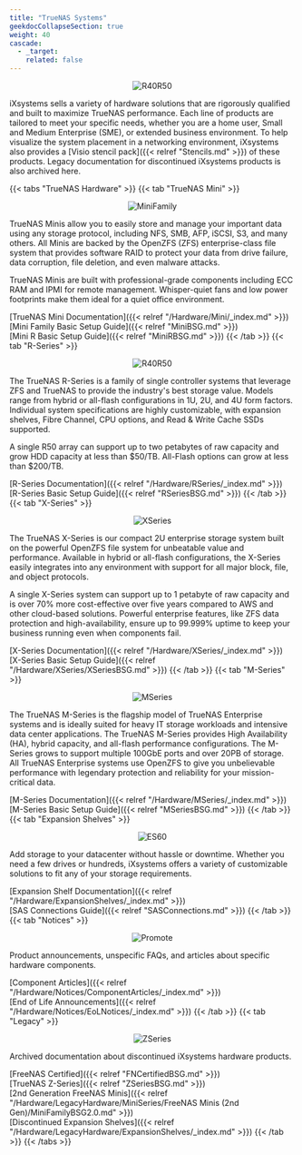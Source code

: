 ```yaml
---
title: "TrueNAS Systems"
geekdocCollapseSection: true
weight: 40
cascade:
  - _target:
    related: false
---
```

<div style="text-align:center;">

![R40R50](/images/Hardware/R40R50Front.png "R40 & R50")

</div>

iXsystems sells a variety of hardware solutions that are rigorously qualified and built to maximize TrueNAS performance.
Each line of products are tailored to meet your specific needs, whether you are a home user, Small and Medium Enterprise (SME), or extended business environment.
To help visualize the system placement in a networking environment, iXsystems also provides a [Visio stencil pack]({{< relref "Stencils.md" >}}) of these products.
Legacy documentation for discontinued iXsystems products is also archived here.

{{< tabs "TrueNAS Hardware" >}}
{{< tab "TrueNAS Mini" >}}
<div style="text-align:center;">

![MiniFamily](/images/Hardware/MiniFamilyFront.png "TrueNAS Mini Family")

</div>
TrueNAS Minis allow you to easily store and manage your important data using any storage protocol, including NFS, SMB, AFP, iSCSI, S3, and many others.
All Minis are backed by the OpenZFS (ZFS) enterprise-class file system that provides software RAID to protect your data from drive failure, data corruption, file deletion, and even malware attacks.

TrueNAS Minis are built with professional-grade components including ECC RAM and IPMI for remote management. Whisper-quiet fans and low power footprints make them ideal for a quiet office environment.

[TrueNAS Mini Documentation]({{< relref "/Hardware/Mini/_index.md" >}})<br>
[Mini Family Basic Setup Guide]({{< relref "MiniBSG.md" >}})<br>
[Mini R Basic Setup Guide]({{< relref "MiniRBSG.md" >}})
{{< /tab >}}
{{< tab "R-Series" >}}
<div style="text-align:center;">

![R40R50](/images/Hardware/R40R50Front.png "R40 & R50")

</div>
The TrueNAS R-Series is a family of single controller systems that leverage ZFS and TrueNAS to provide the industry's best storage value.
Models range from hybrid or all-flash configurations in 1U, 2U, and 4U form factors.
Individual system specifications are highly customizable, with expansion shelves, Fibre Channel, CPU options, and Read & Write Cache SSDs supported.

A single R50 array can support up to two petabytes of raw capacity and grow HDD capacity at less than $50/TB.
All-Flash options can grow at less than $200/TB.

[R-Series Documentation]({{< relref "/Hardware/RSeries/_index.md" >}})<br>
[R-Series Basic Setup Guide]({{< relref "RSeriesBSG.md" >}})
{{< /tab >}}
{{< tab "X-Series" >}}
<div style="text-align:center;">

![XSeries](/images/Hardware/X10Front.png "TrueNAS X10")

</div>
The TrueNAS X-Series is our compact 2U enterprise storage system built on the powerful OpenZFS file system for unbeatable value and performance.
Available in hybrid or all-flash configurations, the X-Series easily integrates into any environment with support for all major block, file, and object protocols.

A single X-Series system can support up to 1 petabyte of raw capacity and is over 70% more cost-effective over five years compared to AWS and other cloud-based solutions.
Powerful enterprise features, like ZFS data protection and high-availability, ensure up to 99.999% uptime to keep your business running even when components fail.

[X-Series Documentation]({{< relref "/Hardware/XSeries/_index.md" >}})<br>
[X-Series Basic Setup Guide]({{< relref "/Hardware/XSeries/XSeriesBSG.md" >}})
{{< /tab >}}
{{< tab "M-Series" >}}
<div style="text-align:center;">

![MSeries](/images/Hardware/M50Front.png "TrueNAS M50")

</div>
The TrueNAS M-Series is the flagship model of TrueNAS Enterprise systems and is ideally suited for heavy IT storage workloads and intensive data center applications.
The TrueNAS M-Series provides High Availability (HA), hybrid capacity, and all-flash performance configurations.
The M-Series grows to support multiple 100GbE ports and over 20PB of storage.
All TrueNAS Enterprise systems use OpenZFS to give you unbelievable performance with legendary protection and reliability for your mission-critical data.

[M-Series Documentation]({{< relref "/Hardware/MSeries/_index.md" >}})<br>
[M-Series Basic Setup Guide]({{< relref "MSeriesBSG.md" >}})
{{< /tab >}}
{{< tab "Expansion Shelves" >}}
<div style="text-align:center;">

![ES60](/images/Hardware/ES60Front.png "ES60 Expansion Shelf")

</div>
Add storage to your datacenter without hassle or downtime.
Whether you need a few drives or hundreds, iXsystems offers a variety of customizable solutions to fit any of your storage requirements.

[Expansion Shelf Documentation]({{< relref "/Hardware/ExpansionShelves/_index.md" >}})<br>
[SAS Connections Guide]({{< relref "SASConnections.md" >}})
{{< /tab >}}
{{< tab "Notices" >}}
<div style="text-align:center;">

![Promote](/images/PromoteSmall.jpg "Promote")

</div>
Product announcements, unspecific FAQs, and articles about specific hardware components.

[Component Articles]({{< relref "/Hardware/Notices/ComponentArticles/_index.md" >}})<br>
[End of Life Announcements]({{< relref "/Hardware/Notices/EoLNotices/_index.md" >}})
{{< /tab >}}
{{< tab "Legacy" >}}
<div style="text-align:center;">

![ZSeries](/images/Hardware/ZseriesFront.jpg "Z Series")

</div>
Archived documentation about discontinued iXsystems hardware products.

[FreeNAS Certified]({{< relref "FNCertifiedBSG.md" >}})<br>
[TrueNAS Z-Series]({{< relref "ZSeriesBSG.md" >}})<br>
[2nd Generation FreeNAS Minis]({{< relref "/Hardware/LegacyHardware/MiniSeries/FreeNAS Minis (2nd Gen)/MiniFamilyBSG2.0.md" >}})<br>
[Discontinued Expansion Shelves]({{< relref "/Hardware/LegacyHardware/ExpansionShelves/_index.md" >}})
{{< /tab >}}
{{< /tabs >}}
